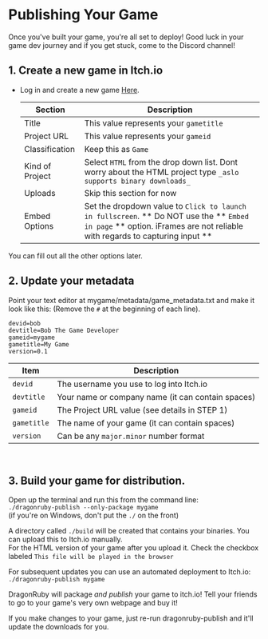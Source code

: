 # Publishing Your Game
  Once you've built your game, you're all set to deploy! Good luck in
  your game dev journey and if you get stuck, come to the Discord
  channel!

## 1. Create a new game in Itch.io

  - Log in and create a new game [Here](https://itch.io/game/new).

    |Section|Description|
    |--|--|
    |Title|This value represents your `gametitle`|
    |Project URL| This value represents your `gameid`|
    |Classification| Keep this as `Game`|
    |Kind of Project| Select `HTML` from the drop down list. Dont worry about the HTML project type `_aslo supports binary downloads_`|
    |Uploads| Skip this section for now|
    |Embed Options| Set the dropdown value to `Click to launch in fullscreen`. ** Do NOT use the **  ` Embed in page ` ** option. iFrames are not reliable with regards to capturing input **|

   You can fill out all the other options later.

## 2. Update your metadata

   Point your text editor at mygame/metadata/game_metadata.txt and
   make it look like this: (Remove the `#` at the beginning of each line).

```
devid=bob
devtitle=Bob The Game Developer
gameid=mygame
gametitle=My Game
version=0.1
```
|Item|Description|
|--|--|
|`devid`|The username you use to log into Itch.io|
|`devtitle`|Your name or company name (it can contain spaces)|
|`gameid` |The Project URL value (see details in STEP 1)|
|`gametitle`|The name of your game (it can contain spaces)|
|`version` |Can be any `major.minor` number format|

<br>

## 3. Build your game for distribution.

   Open up the terminal and run this from the command line:<br>
`./dragonruby-publish --only-package mygame`<br>
   (if you're on Windows, don't put the `./` on the front)

   A directory called `./build` will be created that contains your
   binaries. You can upload this to Itch.io manually. <br>For the HTML
   version of your game after you upload it. Check the checkbox labeled
   `This file will be played in the browser`

   For subsequent updates you can use an automated deployment to Itch.io:<br>
     `./dragonruby-publish mygame`

   DragonRuby will package _and publish_ your game to itch.io! Tell your
   friends to go to your game's very own webpage and buy it!

   If you make changes to your game, just re-run dragonruby-publish and it'll
   update the downloads for you.


